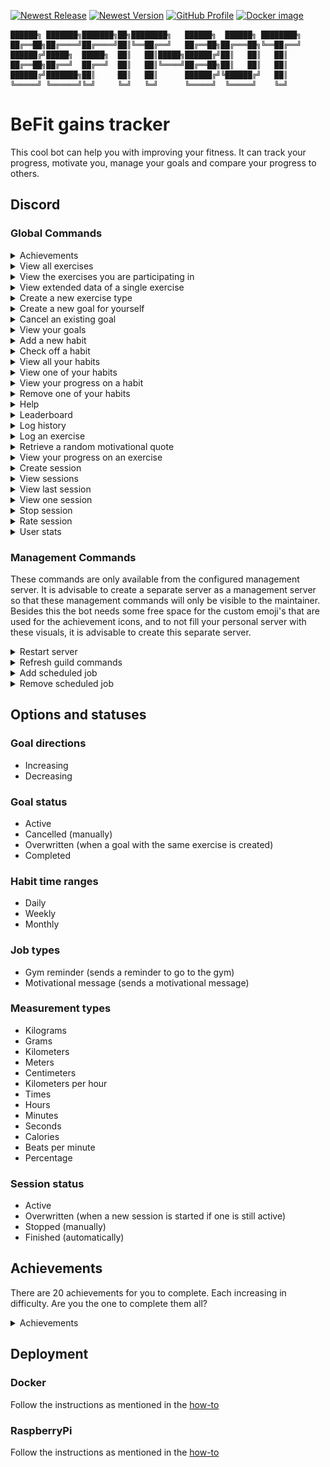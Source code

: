[![Newest Release](https://img.shields.io/github/v/release/jordybronowicki37/befit-bot?style=for-the-badge&logo=github&logoColor=fff&labelColor=555&color=94398d)](https://github.com/jordybronowicki37/befit-bot/releases)
[![Newest Version](https://img.shields.io/github/v/tag/jordybronowicki37/befit-bot?style=for-the-badge&logo=github&logoColor=fff&labelColor=555&color=94398d)](https://github.com/jordybronowicki37/befit-bot/tags)
[![GitHub Profile](https://img.shields.io/static/v1.svg?color=94398d&labelColor=555555&logoColor=ffffff&style=for-the-badge&label=jordybronowicki37&message=GitHub&logo=github)](https://github.com/jordybronowicki37)
[![Docker image](https://img.shields.io/static/v1.svg?color=94398d&labelColor=555555&logoColor=ffffff&style=for-the-badge&label=Docker&message=latest&logo=docker)](https://github.com/jordybronowicki37/befit-bot/pkgs/container/befit)

```
██████╗ ███████╗███████╗██╗████████╗   ██████╗  ██████╗ ████████╗
██╔══██╗██╔════╝██╔════╝██║╚══██╔══╝   ██╔══██╗██╔═══██╗╚══██╔══╝
██████╔╝█████╗  █████╗  ██║   ██║█████╗██████╔╝██║   ██║   ██║   
██╔══██╗██╔══╝  ██╔══╝  ██║   ██║╚════╝██╔══██╗██║   ██║   ██║   
██████╔╝███████╗██║     ██║   ██║      ██████╔╝╚██████╔╝   ██║   
╚═════╝ ╚══════╝╚═╝     ╚═╝   ╚═╝      ╚═════╝  ╚═════╝    ╚═╝   
```

# BeFit gains tracker
This cool bot can help you with improving your fitness. It can track your progress, motivate you, manage your goals and compare your progress to others.

## Discord
### Global Commands
<details>
  <summary>Achievements</summary>
  
  > With this command you can view all of your earned and locked achievements. It can also display the completion percentage of the entire community.
  >
  > Format: `/achievements` \
  > Example: \
  > ![All exercises command response example](https://raw.githubusercontent.com/jordybronowicki37/befit-bot/refs/heads/main/docs/examples/achievementsCommandExample.png)
  
</details>

<details>
  <summary>View all exercises</summary>
  
  > With this command you van view all available exercises. The extended data will also show how many people are 
  > participating and who is in first place.
  >
  > Format: `/exercises view all` \
  > Example: \
  > ![All exercises command response example](https://raw.githubusercontent.com/jordybronowicki37/befit-bot/refs/heads/main/docs/examples/allExercisesCommandExample.png)
  
</details>

<details>
  <summary>View the exercises you are participating in</summary>
  
  > With this command you can view all the exercises you are participating in. The extended data will show the amount 
  > of logs you've made, the goal if you have added any, your personal record and your place in the leaderboard.
  >
  > Format: `/exercises view my` \
  > Example: \
  > ![My exercises command response example](https://raw.githubusercontent.com/jordybronowicki37/befit-bot/refs/heads/main/docs/examples/myExercisesCommandExample.png)
  
</details>

<details>
  <summary>View extended data of a single exercise</summary>
  
  > With this command you can view extended data on a single exercise. It can show global information and statistics,
  > your personal statistics and also a larger leaderboard.
  >
  > Format: `/exercises view one {exercise-name}` \
  > Example: \
  > ![One exercise command response example](https://raw.githubusercontent.com/jordybronowicki37/befit-bot/refs/heads/main/docs/examples/oneExercisesCommandExample.png)

</details>

<details>
  <summary>Create a new exercise type</summary>
  
  > With this command you can create new exercises so that you can track your progress on all of your favorite exercises.
  > Go to [measurement-types](#measurement-types) and [goal-direction](#goal-directions) to see the available options.
  >
  > Format: `/exercises create {name} {measurement-type} {goal-direction}` \
  > Example: \
  > ![Create exercise command response example](https://raw.githubusercontent.com/jordybronowicki37/befit-bot/refs/heads/main/docs/examples/createExerciseCommandExample.png)

</details>

<details>
  <summary>Create a new goal for yourself</summary>
  
  > With this command you can set a goal for a specific exercise to work towards. 
  > See [goal-status](#goal-status) for all possible statuses.
  >
  > Format: `/goals add {exercise-name} {amount}` \
  > Example: \
  > ![Create goal command response example](https://raw.githubusercontent.com/jordybronowicki37/befit-bot/refs/heads/main/docs/examples/goalAddCommandExample.png)

</details>

<details>
  <summary>Cancel an existing goal</summary>
  
  > With this command you can cancel a goal. This will update the goal's status to `CANCELLED`.
  > See [goal-status](#goal-status) for all possible statuses.
  >
  > Format: `/goals cancel {goal}` \
  > Example: \
  > ![Goal cancel command response example](https://raw.githubusercontent.com/jordybronowicki37/befit-bot/refs/heads/main/docs/examples/goalCancelCommandExample.png)

</details>

<details>
  <summary>View your goals</summary>
  
  > With this command you can view all of your active goals.
  > See [goal-status](#goal-status) for all possible statuses.
  >
  > Format: `/goals view` \
  > Example: \
  > ![View goals command response example](https://raw.githubusercontent.com/jordybronowicki37/befit-bot/refs/heads/main/docs/examples/goalsViewCommandExample.png)

</details>

<details>
  <summary>Add a new habit</summary>

> Use this command to add a new habit. See [habit time-ranges](#habit-time-ranges) for all the possible options.
>
> Format: `/habits add {name} {time-range}` \
> Example: \
> ![Habit add command response example](https://raw.githubusercontent.com/jordybronowicki37/befit-bot/refs/heads/main/docs/examples/habitsAddCommandExample.png)

</details>

<details>
  <summary>Check off a habit</summary>

> This action will ask you what habit you have completed in the past time-range. The daily habits will be asked every day, 
> the weekly habits will be asked each sunday and the monthly habits will be asked on the last day of the month.
>
> Note: this is not really a command, instead it is automatically being sent to you via a private channel. \
> Example: \
> ![Habit check command response example](https://raw.githubusercontent.com/jordybronowicki37/befit-bot/refs/heads/main/docs/examples/habitsCheckCommandExample.png)

</details>

<details>
  <summary>View all your habits</summary>

> Use this command to view all your habits, optionally you can filter on a specific time-range. 
> See [habit time-ranges](#habit-time-ranges) for all the possible options.
>
> Format: `/habits view all ?{time-range}` \
> Example: \
> ![Habit view all command response example](https://raw.githubusercontent.com/jordybronowicki37/befit-bot/refs/heads/main/docs/examples/habitsViewAllCommandExample.png)

</details>

<details>
  <summary>View one of your habits</summary>

> Use this command to get a detailed view of one of your habits.
>
> Format: `/habits view one {habit}` \
> Example: \
> ![Habit view one command response example](https://raw.githubusercontent.com/jordybronowicki37/befit-bot/refs/heads/main/docs/examples/habitsViewOneCommandExample.png)

</details>

<details>
  <summary>View your progress on a habit</summary>

> Use this command to generate a chart of your logged habits.
>
> Format: `/habits progress {time-range}` \
> Example: \
> ![Habit daily progress command response example](https://raw.githubusercontent.com/jordybronowicki37/befit-bot/refs/heads/main/docs/examples/habitsProgressDailyCommandExample.png)
> ![Habit weekly progress command response example](https://raw.githubusercontent.com/jordybronowicki37/befit-bot/refs/heads/main/docs/examples/habitsProgressWeeklyCommandExample.png)
> ![Habit monthly progress command response example](https://raw.githubusercontent.com/jordybronowicki37/befit-bot/refs/heads/main/docs/examples/habitsProgressMonthlyCommandExample.png)

</details>

<details>
  <summary>Remove one of your habits</summary>

> Use this command to remove one of your habits.
>
> Format: `/habits remove {habit}`

</details>

<details>
  <summary>Help</summary>
  
  > Use this command to get an overview of the most common and useful commands. You also get some information of the bot.
  >
  > Format: `/help` \
  > Example: \
  > ![Help command response example](https://raw.githubusercontent.com/jordybronowicki37/befit-bot/refs/heads/main/docs/examples/helpCommandExample.png)

</details>

<details>
  <summary>Leaderboard</summary>
  
  > With this command you can view the global leaderboard. This leaderboard is based on the users total xp.
  >
  > Format: `/leaderboard` \
  > Example: \
  > ![Leaderboard command response example](https://raw.githubusercontent.com/jordybronowicki37/befit-bot/refs/heads/main/docs/examples/leaderboardCommandExample.png)

</details>

<details>
  <summary>Log history</summary>
  
  > With this command you can see your entire log history or filter it by an exercise.
  >
  > Format: `/history {exercise-name}` \
  > Example: \
  > ![History command response example](https://raw.githubusercontent.com/jordybronowicki37/befit-bot/refs/heads/main/docs/examples/historyCommandExample.png)

</details>

<details>
  <summary>Log an exercise</summary>
  
  > With this command you can create a log of an exercise. In the response you can see multiple personal statistics 
  > of the exercise, get congratulations on your reached result, see your reached achievements, view the received 
  > amount of experience and finally get some motivation.
  > This is perhaps the most important, used and complex command of the bot.
  >
  > Format: `/log {exercise-name} {amount}` \
  > Example: \
  > ![Log command response example](https://raw.githubusercontent.com/jordybronowicki37/befit-bot/refs/heads/main/docs/examples/logCommandExample.png)

</details>

<details>
  <summary>Retrieve a random motivational quote</summary>
  
  > With this command you can receive a random motivational quote.
  >
  > Format: `/motivation` \
  > Example: \
  > ![Motivation command response example](https://raw.githubusercontent.com/jordybronowicki37/befit-bot/refs/heads/main/docs/examples/motivationCommandExample.png)

</details>

<details>
  <summary>View your progress on an exercise</summary>
  
  > With this command you can get a progress chart of a single exercise. By using the view mode you can specify if you 
  > only want to view your own data or of all participants. To view the progress of an exercise you must have made at 
  > least two logs for that specific exercise.
  >
  > Format: `/progress {exercise-name} ?{view-mode}` \
  > Example: \
  > ![Progress command response example](https://raw.githubusercontent.com/jordybronowicki37/befit-bot/refs/heads/main/docs/examples/progressCommandExample.png)

</details>

<details>
  <summary>Create session</summary>

  > With this command you can create a session. With a session you can group subsequent logs and get an overview of your
  > entire workout. A session will get automatically finished when there is no log created for at least an hour.
  > See [session-status](#session-status) for the possible states that a session can be in.
  >
  > Format: `/sessions create {name}` \
  > Example: \
  > ![Session create command response example](https://raw.githubusercontent.com/jordybronowicki37/befit-bot/refs/heads/main/docs/examples/sessionCreateCommandExample.png)

</details>

<details>
  <summary>View sessions</summary>

  > With this command you can see all of your created sessions.
  > See [session-status](#session-status) for the possible states that a session can be in.
  >
  > Format: `/sessions view all` \
  > Example: \
  > ![Session view all command response example](https://raw.githubusercontent.com/jordybronowicki37/befit-bot/refs/heads/main/docs/examples/sessionsViewAllCommandExample.png)

</details>

<details>
  <summary>View last session</summary>

  > With this command you can view more expanded data on your last session.
  > See [session-status](#session-status) for the possible states that a session can be in.
  >
  > Format: `/sessions view last` \
  > Example: \
  > ![Session view last command response example](https://raw.githubusercontent.com/jordybronowicki37/befit-bot/refs/heads/main/docs/examples/sessionViewOneCommandExample.png)

</details>

<details>
  <summary>View one session</summary>

  > With this command you can view more expanded data on a specific session.
  > See [session-status](#session-status) for the possible states that a session can be in.
  >
  > Format: `/sessions view one {session}` \
  > Example: \
  > ![Session view one command response example](https://raw.githubusercontent.com/jordybronowicki37/befit-bot/refs/heads/main/docs/examples/sessionViewOneCommandExample.png)

</details>

<details>
  <summary>Stop session</summary>

  > With this command you can manually stop a session. This will update the session's status to `STOPPED`.
  > See [session-status](#session-status) for the possible states that a session can be in.
  > 
  > Format: `/sessions stop {session}` \
  > Example: \
  > ![Session stop command response example](https://raw.githubusercontent.com/jordybronowicki37/befit-bot/refs/heads/main/docs/examples/sessionStopCommandExample.png)

</details>

<details>
  <summary>Rate session</summary>

  > When a session is manually or automatically stopped, then the user is sent a message to rate their session.
  > 
  > Note: this is not really a command, instead it is automatically being sent to you via the channel you originally created the session. \
  > Example: \
  > ![Session Rate command response example](https://raw.githubusercontent.com/jordybronowicki37/befit-bot/refs/heads/main/docs/examples/sessionRateCommandExample.png)

</details>

<details>
  <summary>User stats</summary>

  > With this command you can see your own stats or optionally see the stats of one of your friends.
  >
  > Format: `/stats ?{user-id}` \
  > Example: \
  > ![Stats command response example](https://raw.githubusercontent.com/jordybronowicki37/befit-bot/refs/heads/main/docs/examples/statsCommandExample.png)

</details>

### Management Commands
These commands are only available from the configured management server. It is advisable to create a separate server
as a management server so that these management commands will only be visible to the maintainer. Besides this the bot 
needs some free space for the custom emoji's that are used for the achievement icons, and to not fill your personal
server with these visuals, it is advisable to create this separate server.

<details>
  <summary>Restart server</summary>

  > With this command you can as a maintainer restart the server on demand.
  > 
  > Format: `/management restart`

</details>

<details>
  <summary>Refresh guild commands</summary>

  > With this command you can as a maintainer register the discord commands. This is useful if some commands are not
  > working properly or are missing on a server.
  > 
  > Format: `/management refresh`

</details>

<details>
  <summary>Add scheduled job</summary>

  > With this command you can as a maintainer add a scheduled job. These jobs are scheduled on a cron-expression basis.
  > Optionally you can give a `timezone-id`, defaults to UTC.
  > See [job-types](#job-types) to view all the available types of jobs.
  > 
  > Format: `/management jobs add {channel-id} {job-type} {cron-expression} ?{timezone-id}`

</details>

<details>
  <summary>Remove scheduled job</summary>

  > With this command you can as a maintainer remove a scheduled job.
  > 
  > Format: `/management jobs remove {scheduled-job}`

</details>

## Options and statuses
### Goal directions
- Increasing
- Decreasing
### Goal status
- Active
- Cancelled (manually)
- Overwritten (when a goal with the same exercise is created)
- Completed
### Habit time ranges
- Daily
- Weekly
- Monthly
### Job types
- Gym reminder (sends a reminder to go to the gym)
- Motivational message (sends a motivational message)
### Measurement types
- Kilograms
- Grams
- Kilometers
- Meters
- Centimeters
- Kilometers per hour
- Times
- Hours
- Minutes
- Seconds
- Calories
- Beats per minute
- Percentage
### Session status
- Active
- Overwritten (when a new session is started if one is still active)
- Stopped (manually)
- Finished (automatically)

## Achievements
There are 20 achievements for you to complete. Each increasing in difficulty. Are you the one to complete them all?

<details>
  <summary>Achievements</summary>

  > ![Achievements](https://raw.githubusercontent.com/jordybronowicki37/befit-bot/refs/heads/main/docs/achievements.png)
  > 
  > | Icon                                                                                                                                                                    | Title                   | Description                                                                          | Difficulty |
  > |-------------------------------------------------------------------------------------------------------------------------------------------------------------------------|-------------------------|--------------------------------------------------------------------------------------|------------|
  > | ![Achievement icon](https://raw.githubusercontent.com/jordybronowicki37/befit-bot/refs/heads/main/backend/src/main/resources/achievement-icons/icon-achievement-03.png) | Heart monitor           | Log an exercise which uses bpm as a measurement.                                     | EASY       |
  > | ![Achievement icon](https://raw.githubusercontent.com/jordybronowicki37/befit-bot/refs/heads/main/backend/src/main/resources/achievement-icons/icon-achievement-17.png) | Let's get healthy       | Create your first log.                                                               | EASY       |
  > | ![Achievement icon](https://raw.githubusercontent.com/jordybronowicki37/befit-bot/refs/heads/main/backend/src/main/resources/achievement-icons/icon-achievement-12.png) | Reach your potential    | Complete a goal.                                                                     | EASY       |
  > | ![Achievement icon](https://raw.githubusercontent.com/jordybronowicki37/befit-bot/refs/heads/main/backend/src/main/resources/achievement-icons/icon-achievement-19.png) | Cardio enthusiast       | Do any exercise for 30 minutes.                                                      | MEDIUM     |
  > | ![Achievement icon](https://raw.githubusercontent.com/jordybronowicki37/befit-bot/refs/heads/main/backend/src/main/resources/achievement-icons/icon-achievement-08.png) | Done for today          | Create 10 logs on a single day.                                                      | MEDIUM     |
  > | ![Achievement icon](https://raw.githubusercontent.com/jordybronowicki37/befit-bot/refs/heads/main/backend/src/main/resources/achievement-icons/icon-achievement-07.png) | Full workout            | Within 24h, log an exercise for the following categories: weight, time and distance. | MEDIUM     |
  > | ![Achievement icon](https://raw.githubusercontent.com/jordybronowicki37/befit-bot/refs/heads/main/backend/src/main/resources/achievement-icons/icon-achievement-09.png) | Keep on stacking        | Have 5 concurrent logs of a single exercise that keep increasing.                    | MEDIUM     |
  > | ![Achievement icon](https://raw.githubusercontent.com/jordybronowicki37/befit-bot/refs/heads/main/backend/src/main/resources/achievement-icons/icon-achievement-20.png) | Love to lift            | Lift something weighing more than 50kg for 3 days in a row.                          | MEDIUM     |
  > | ![Achievement icon](https://raw.githubusercontent.com/jordybronowicki37/befit-bot/refs/heads/main/backend/src/main/resources/achievement-icons/icon-achievement-04.png) | On a roll               | Log an exercise 4 days in a row.                                                     | MEDIUM     |
  > | ![Achievement icon](https://raw.githubusercontent.com/jordybronowicki37/befit-bot/refs/heads/main/backend/src/main/resources/achievement-icons/icon-achievement-11.png) | On the bench            | Add 5 logs to a single session.                                                      | MEDIUM     |
  > | ![Achievement icon](https://raw.githubusercontent.com/jordybronowicki37/befit-bot/refs/heads/main/backend/src/main/resources/achievement-icons/icon-achievement-16.png) | The right mindset       | Set 5 goals and complete these within a month.                                       | MEDIUM     |
  > | ![Achievement icon](https://raw.githubusercontent.com/jordybronowicki37/befit-bot/refs/heads/main/backend/src/main/resources/achievement-icons/icon-achievement-05.png) | Think about your health | Log an exercise that burns 200 calories.                                             | MEDIUM     |
  > | ![Achievement icon](https://raw.githubusercontent.com/jordybronowicki37/befit-bot/refs/heads/main/backend/src/main/resources/achievement-icons/icon-achievement-18.png) | Feels like home         | Log an exercise 10 days in a row.                                                    | HARD       |
  > | ![Achievement icon](https://raw.githubusercontent.com/jordybronowicki37/befit-bot/refs/heads/main/backend/src/main/resources/achievement-icons/icon-achievement-13.png) | Let's go places         | Reach a distance of 20km.                                                            | HARD       |
  > | ![Achievement icon](https://raw.githubusercontent.com/jordybronowicki37/befit-bot/refs/heads/main/backend/src/main/resources/achievement-icons/icon-achievement-14.png) | Show off                | Reach the first place on an exercise leaderboard that has at least 6 participants.   | HARD       |
  > | ![Achievement icon](https://raw.githubusercontent.com/jordybronowicki37/befit-bot/refs/heads/main/backend/src/main/resources/achievement-icons/icon-achievement-15.png) | The goat                | Create a total of 100 logs.                                                          | HARD       |
  > | ![Achievement icon](https://raw.githubusercontent.com/jordybronowicki37/befit-bot/refs/heads/main/backend/src/main/resources/achievement-icons/icon-achievement-06.png) | The hulk                | Lift something weighing more than 100kg.                                             | HARD       |
  > | ![Achievement icon](https://raw.githubusercontent.com/jordybronowicki37/befit-bot/refs/heads/main/backend/src/main/resources/achievement-icons/icon-achievement-01.png) | Bodybuilder             | Add 10 logs to a single session.                                                     | IMPOSSIBLE |
  > | ![Achievement icon](https://raw.githubusercontent.com/jordybronowicki37/befit-bot/refs/heads/main/backend/src/main/resources/achievement-icons/icon-achievement-02.png) | Like a marathon         | Reach a distance of 42km.                                                            | IMPOSSIBLE |
  > | ![Achievement icon](https://raw.githubusercontent.com/jordybronowicki37/befit-bot/refs/heads/main/backend/src/main/resources/achievement-icons/icon-achievement-10.png) | Serious dedication      | Create at least one log each day for an entire month.                                | IMPOSSIBLE |

</details>

## Deployment
### Docker
Follow the instructions as mentioned in the [how-to](https://raw.githubusercontent.com/jordybronowicki37/befit-bot/refs/heads/main/docs/how-to-run-on-docker.md)

### RaspberryPi
Follow the instructions as mentioned in the [how-to](https://raw.githubusercontent.com/jordybronowicki37/befit-bot/refs/heads/main/docs/how-to-run-on-raspberrypi-using-docker.md)
